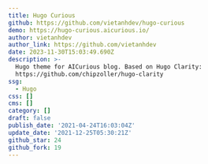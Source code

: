 ```yaml
---
title: Hugo Curious
github: https://github.com/vietanhdev/hugo-curious
demo: https://hugo-curious.aicurious.io/
author: vietanhdev
author_link: https://github.com/vietanhdev
date: 2023-11-30T15:03:49.690Z
description: >-
  Hugo theme for AICurious blog. Based on Hugo Clarity:
  https://github.com/chipzoller/hugo-clarity
ssg:
  - Hugo
css: []
cms: []
category: []
draft: false
publish_date: '2021-04-24T16:03:04Z'
update_date: '2021-12-25T05:30:21Z'
github_star: 24
github_fork: 19
---
```

